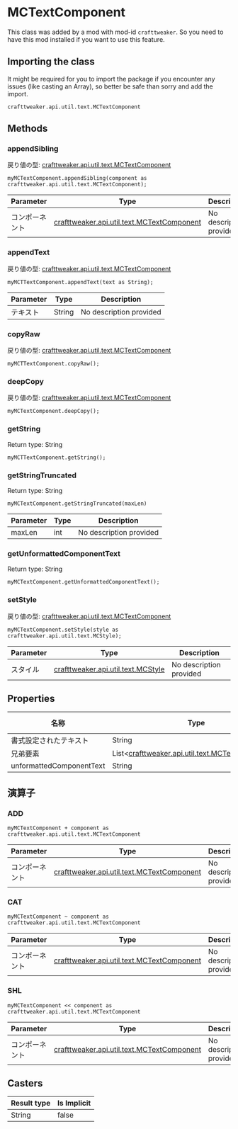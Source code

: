 # MCTextComponent

This class was added by a mod with mod-id `crafttweaker`. So you need to have this mod installed if you want to use this feature.

## Importing the class
It might be required for you to import the package if you encounter any issues (like casting an Array), so better be safe than sorry and add the import.
```zenscript
crafttweaker.api.util.text.MCTextComponent
```

## Methods
### appendSibling

戻り値の型: [crafttweaker.api.util.text.MCTextComponent](/vanilla/api/util/text/MCTextComponent)

```zenscript
myMCTextComponent.appendSibling(component as crafttweaker.api.util.text.MCTextComponent);
```

| Parameter | Type                                                                                 | Description             |
| --------- | ------------------------------------------------------------------------------------ | ----------------------- |
| コンポーネント   | [crafttweaker.api.util.text.MCTextComponent](/vanilla/api/util/text/MCTextComponent) | No description provided |


### appendText

戻り値の型: [crafttweaker.api.util.text.MCTextComponent](/vanilla/api/util/text/MCTextComponent)

```zenscript
myMCTTextComponent.appendText(text as String);
```

| Parameter | Type   | Description             |
| --------- | ------ | ----------------------- |
| テキスト      | String | No description provided |


### copyRaw

戻り値の型: [crafttweaker.api.util.text.MCTextComponent](/vanilla/api/util/text/MCTextComponent)

```zenscript
myMCTTextComponent.copyRaw();
```

### deepCopy

戻り値の型: [crafttweaker.api.util.text.MCTextComponent](/vanilla/api/util/text/MCTextComponent)

```zenscript
myMCTextComponent.deepCopy();
```

### getString

Return type: String

```zenscript
myMCTTextComponent.getString();
```

### getStringTruncated

Return type: String

```zenscript
myMCTextComponent.getStringTruncated(maxLen)
```

| Parameter | Type | Description             |
| --------- | ---- | ----------------------- |
| maxLen    | int  | No description provided |


### getUnformattedComponentText

Return type: String

```zenscript
myMCTextComponent.getUnformattedComponentText();
```

### setStyle

戻り値の型: [crafttweaker.api.util.text.MCTextComponent](/vanilla/api/util/text/MCTextComponent)

```zenscript
myMCTextComponent.setStyle(style as crafttweaker.api.util.text.MCStyle);
```

| Parameter | Type                                                                 | Description             |
| --------- | -------------------------------------------------------------------- | ----------------------- |
| スタイル      | [crafttweaker.api.util.text.MCStyle](/vanilla/api/util/text/MCStyle) | No description provided |



## Properties

| 名称                       | Type                                                                                                         | Has Getter | Has Setter |
| ------------------------ | ------------------------------------------------------------------------------------------------------------ | ---------- | ---------- |
| 書式設定されたテキスト              | String                                                                                                       | true       | false      |
| 兄弟要素                     | List&lt;[crafttweaker.api.util.text.MCTextComponent](/vanilla/api/util/text/MCTextComponent)&gt; | true       | false      |
| unformattedComponentText | String                                                                                                       | true       | false      |

## 演算子
### ADD

```zenscript
myMCTextComponent + component as crafttweaker.api.util.text.MCTextComponent
```

| Parameter | Type                                                                                 | Description             |
| --------- | ------------------------------------------------------------------------------------ | ----------------------- |
| コンポーネント   | [crafttweaker.api.util.text.MCTextComponent](/vanilla/api/util/text/MCTextComponent) | No description provided |
### CAT

```zenscript
myMCTextComponent ~ component as crafttweaker.api.util.text.MCTextComponent
```

| Parameter | Type                                                                                 | Description             |
| --------- | ------------------------------------------------------------------------------------ | ----------------------- |
| コンポーネント   | [crafttweaker.api.util.text.MCTextComponent](/vanilla/api/util/text/MCTextComponent) | No description provided |
### SHL

```zenscript
myMCTextComponent << component as crafttweaker.api.util.text.MCTextComponent
```

| Parameter | Type                                                                                 | Description             |
| --------- | ------------------------------------------------------------------------------------ | ----------------------- |
| コンポーネント   | [crafttweaker.api.util.text.MCTextComponent](/vanilla/api/util/text/MCTextComponent) | No description provided |

## Casters

| Result type | Is Implicit |
| ----------- | ----------- |
| String      | false       |


